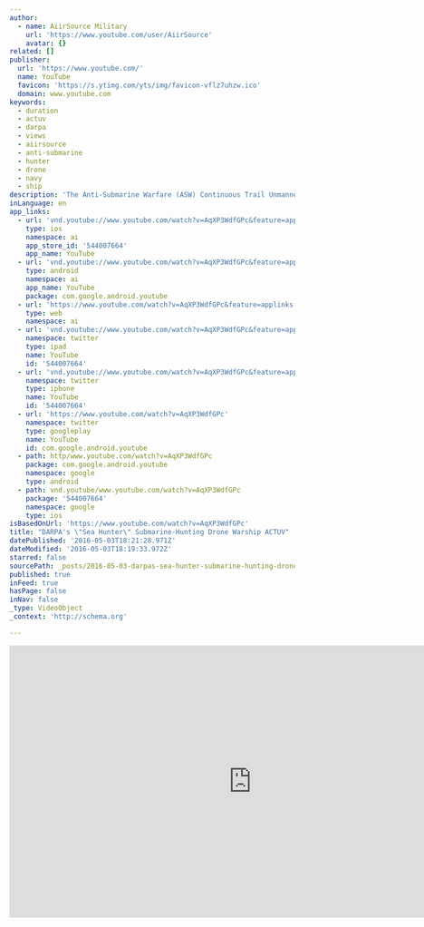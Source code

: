 ```yaml
---
author:
  - name: AiirSource Military
    url: 'https://www.youtube.com/user/AiirSource'
    avatar: {}
related: []
publisher:
  url: 'https://www.youtube.com/'
  name: YouTube
  favicon: 'https://s.ytimg.com/yts/img/favicon-vflz7uhzw.ico'
  domain: www.youtube.com
keywords:
  - duration
  - actuv
  - darpa
  - views
  - aiirsource
  - anti-submarine
  - hunter
  - drone
  - navy
  - ship
description: 'The Anti-Submarine Warfare (ASW) Continuous Trail Unmanned Vessel (ACTUV) is an anti-submarine drone from DARPA. The ACTUV is aimed at improving the ability to detect and engage diesel-electric submarines, which are inexpensive and quieter in comparison to nuclear-powered submarines, and to negate the threat of adversaries building large numbers by creating anti-submarine tactics at one-tenth the cost of building a diesel submarine.'
inLanguage: en
app_links:
  - url: 'vnd.youtube://www.youtube.com/watch?v=AqXP3WdfGPc&feature=applinks'
    type: ios
    namespace: ai
    app_store_id: '544007664'
    app_name: YouTube
  - url: 'vnd.youtube://www.youtube.com/watch?v=AqXP3WdfGPc&feature=applinks'
    type: android
    namespace: ai
    app_name: YouTube
    package: com.google.android.youtube
  - url: 'https://www.youtube.com/watch?v=AqXP3WdfGPc&feature=applinks'
    type: web
    namespace: ai
  - url: 'vnd.youtube://www.youtube.com/watch?v=AqXP3WdfGPc&feature=applinks'
    namespace: twitter
    type: ipad
    name: YouTube
    id: '544007664'
  - url: 'vnd.youtube://www.youtube.com/watch?v=AqXP3WdfGPc&feature=applinks'
    namespace: twitter
    type: iphone
    name: YouTube
    id: '544007664'
  - url: 'https://www.youtube.com/watch?v=AqXP3WdfGPc'
    namespace: twitter
    type: googleplay
    name: YouTube
    id: com.google.android.youtube
  - path: http/www.youtube.com/watch?v=AqXP3WdfGPc
    package: com.google.android.youtube
    namespace: google
    type: android
  - path: vnd.youtube/www.youtube.com/watch?v=AqXP3WdfGPc
    package: '544007664'
    namespace: google
    type: ios
isBasedOnUrl: 'https://www.youtube.com/watch?v=AqXP3WdfGPc'
title: "DARPA's \"Sea Hunter\" Submarine-Hunting Drone Warship ACTUV"
datePublished: '2016-05-03T18:21:28.971Z'
dateModified: '2016-05-03T18:19:33.972Z'
starred: false
sourcePath: _posts/2016-05-03-darpas-sea-hunter-submarine-hunting-drone-warship-actuv.md
published: true
inFeed: true
hasPage: false
inNav: false
_type: VideoObject
_context: 'http://schema.org'

---
```

<iframe src="https://cdn.embedly.com/widgets/media.html?src=https%3A%2F%2Fwww.youtube.com%2Fembed%2FAqXP3WdfGPc%3Ffeature%3Doembed&amp;url=https%3A%2F%2Fwww.youtube.com%2Fwatch%3Fv%3DAqXP3WdfGPc&amp;image=https%3A%2F%2Fi.ytimg.com%2Fvi%2FAqXP3WdfGPc%2Fhqdefault.jpg&amp;key=b7d04c9b404c499eba89ee7072e1c4f7&amp;type=text%2Fhtml&amp;schema=youtube" width="854" height="480" scrolling="no" frameborder="0" allowfullscreen="" style=""></iframe>